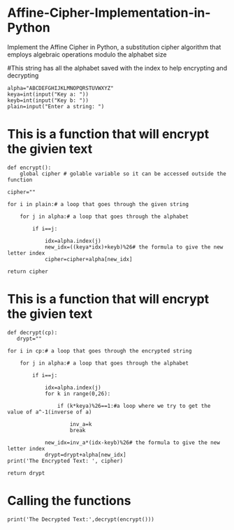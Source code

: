 # Affine-Cipher-Implementation-in-Python
Implement the Affine Cipher in Python, a substitution cipher algorithm that employs algebraic operations modulo the alphabet size


 #This string has all the alphabet saved with the index to help encrypting and decrypting
 
    alpha="ABCDEFGHIJKLMNOPQRSTUVWXYZ"
    keya=int(input("Key a: "))
    keyb=int(input("Key b: "))
    plain=input("Enter a string: ")


# This is a function that will encrypt the givien text

    def encrypt():
        global cipher # golable variable so it can be accessed outside the function
    
    cipher=""
    
    for i in plain:# a loop that goes through the given string
        
        for j in alpha:# a loop that goes through the alphabet
            
            if i==j:
                
                idx=alpha.index(j)
                new_idx=((keya*idx)+keyb)%26# the formula to give the new letter index
                cipher=cipher+alpha[new_idx]
  
    return cipher
                    
        
# This is a function that will encrypt the givien text
    
    def decrypt(cp):
       drypt=""
    
    for i in cp:# a loop that goes through the encrypted string
        
        for j in alpha:# a loop that goes through the alphabet
            
            if i==j:
                
                idx=alpha.index(j)
                for k in range(0,26):
                    
                    if (k*keya)%26==1:#a loop where we try to get the value of a^-1(inverse of a)
                        
                        inv_a=k
                        break
                    
                new_idx=inv_a*(idx-keyb)%26# the formula to give the new letter index
                drypt=drypt+alpha[new_idx]
    print('The Encrypted Text: ', cipher)
                
    return drypt
# Calling the functions
    print('The Decrypted Text:',decrypt(encrypt()))
